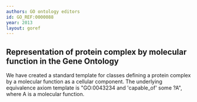 ```yaml
--- 
authors: GO ontology editors
id: GO_REF:0000088
year: 2013
layout: goref
---
```


## Representation of protein complex by molecular function in the Gene Ontology

We have created a standard template for classes defining a protein complex by a molecular function as a cellular component. The underlying equivalence axiom template is "GO:0043234 and 'capable_of' some ?A", where A is a molecular function.

